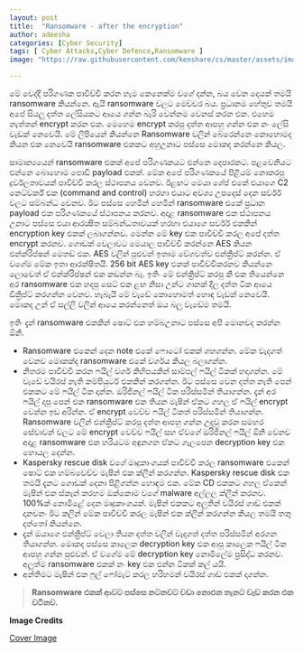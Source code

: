 ```yaml
---
layout: post
title:  "Ransomware - after the encryption"
author: adeesha
categories: [Cyber Security]
tags: [ Cyber Attacks,Cyber Defence,Ransomware ]
image: "https://raw.githubusercontent.com/kenshare/cs/master/assets/images/posts/ajp/cov/ransomw.jpg"

---
```




මේ වෙද්දි පරිගණක පාවිච්චි කරන හැම කෙනෙක්ම වගේ දන්න, බය වෙන දෙයක් තමයි ransomware කියන්නෙ. ඇයි ransomware වලට මෙච්චර බය. ප්‍රධානම හේතුව තමයි අපේ සියලු දත්ත ලේසියකට ආයෙ ගන්න බැරි වෙන්නම වෙනස් කරන එක. එහෙම නැත්තන් encrypt කරන එක. මෙහෙම encrypt කරපු දත්ත ආපහු ගන්න එක නං ලේසි වැඩක් නෙවෙයි. මේ ලිපියෙන් කියන්නෙ Ransomware වලින් බේරෙන්නෙ කොහොමද කියන එක නෙවෙයි ransomware එකකට අහුඋනාට පස්සෙ මොකද කරන්නෙ කියල.

සාමාන්‍යයෙන් ransomware එකක් අපේ පරිගණකයට එන්නෙ දෙපාරකට. පළවෙනියට එන්නෙ බොහොම පොඩි payload එකක්. මේක අපේ පරිගණකයේ පිළියම් නොකරපු දුර්වලතාවයක් පාවිච්චි කරල ස්ථාපනය වෙනව. ඊළඟට මෙයා ශේප් එකේ එයාගෙ C2 නෙට්වර්ක් එක (command and control) හරහා එයාට අවශ්‍ය උපදෙස් දෙන සර්වර් වලට සම්බන්ධ වෙනව. ඊට පස්සෙ හෙමින් හෙමින් ransomware එකේ ප්‍රධාන payload එක පරිගණකයේ ස්ථාපනය කරනව. අදාළ ransomware එක ස්ථාපනය උනාට පස්සෙ එයා ආරක්‍ෂිත සම්බන්ධතාවයක් හරහා එයාගෙ සර්වර් එකකින් encryption key එකක් ලබාගන්නව. මෙන්න මේ key එක පාවිච්චි කරල අපේ දත්ත encrypt කරනව. ගොඩක් වෙලාවට මෙයාල පාවිච්චි කරන්නෙ AES කියන එන්ක්රිප්ෂන් මෙතඩ් එක. AES වලින් පුළුවන් ඉතාම වේගවත්ව එන්ක්‍රිප්ට් කරන්න. ඒ වගේම මේක ඉතා ආරක්ෂිතයි. 256 bit AES key එකක් පාවිච්චිකරනව කියන්නෙ ලොවෙත් ඒ එන්ක්රිප්ෂන් එක කඩන්න බෑ. ඉතිං මේ එන්ක්‍රිප්ට් කරපු කී එක තියෙන්නෙ අර ransomware එක හදපු සෙට් එක ළඟ නිසා උන්ට ගානක් දීල දත්ත ටික ආයෙ ඩික්‍රිප්ට් කරගන්න වෙනව. හැබැයි මේ වැඩේ කොහොමත් හොඳ වැඩක් නෙවෙයි. මොකද උන් ඒ සල්ලි වලින් ආයෙ කරන්නෙත් ඔය බලු වැඩේම තමයි.

ඉතිං දැන් ransomware එකකින් ෂොට් එක හම්බඋනාට පස්සෙ අපි මොනවද කරන්න ඕනි.

- Ransomware එකෙන් දෙන note එකේ ෆොටෝ එකක් ගහගන්න. මේක වැදගත් වෙනව මොකක්ද ransomware එකේ වර්ගය කියල බලාගන්න.
- නිතරම පාවිච්චි කරන ෆයිල් වර්ග කිහිපයකින් සාම්පල් ෆයිල් ටිකක් හදාගන්න. මේ වැඩේ වයිරස් නැති කම්පියුටර් එකකින් කරගන්න. ඊට පස්සෙ වෙන දත්ත නැති පෙන් එකකට මේ ෆයිල් ටික දාන්න. ඔරිජිනල් ෆයිල් ටික පරිස්සමින් තියාගන්න. දැන් අර ෆයිල් දාපු පෙන් එක ransomware එක තියන මැෂින් ඒකට ගහල ඒ ෆයිල් encrypt වෙන්න ඉඩ අරින්න. ඒ encrypt වෙච්ච ෆයිල් ටිකත් පරිස්සමින් තියාගන්න. Ransomware වලින් එන්ක්‍රිප්ට් කරපු දත්ත ආපහු ගන්න උදවු කරන සමහර සේවාවන් වලට මේ encrypt වෙච්ච ෆයිල් සහ ඒවගේ ඔරිජිනල් ෆයිල් ඕනි වෙනව අදාළ ransomware එක හරියටම අඳුනගන ඒකට ගැලපෙන decryption key එක හොයල දෙන්න.
- Kaspersky rescue disk වගේ මෘදුකාංගයක් පාවිච්චි කරල ransomware එකෙන් ෂොට් එක හම්බවෙච්ච මැෂින් එක ක්ලීන් කරගන්න. Kaspersky rescue disk එක තමයි දැනට ගොඩක් දෙනා පිළිගන්න හොඳම එක. මේක CD එකකට ගහල ඒකෙන් මැෂින් එක ස්කෑන් කරහම ඔක්කොම වගේ malware අල්ලල ක්ලීන් කරනව. 100%ක් නොමිළේ දෙන මෘදුකාංගයක්. මැෂින් එකකට අලුතින් වයිරස් ගාඩ් එකක් දානවනං ඊට කලින් මේක පාවිච්චි කරල මැෂින් එක ක්ලීන් කරගන්න කියල තමයි තතු දත්තෝ කියන්නෙ.
- දැන් ඔයාගෙ එන්ක්‍රිප්ට් වෙලා තියන දත්ත වලින් වැදගත් දත්ත පරිස්සමින් අරගන තියාගන්න. මොකද පස්සෙ කාලෙක decryption key එක ආපු කාලෙක ෆයිල් ටික ආපහු ගන්න පුළුවන්. ඒ වගේම මේ decryption key නොමිලේම ප්‍රසිද්ධ කරනව. අලුත්ම ransomware එකක් නං key එක එන්න ටිකක් කල් යයි.
- අන්තිමට මැෂින් එක ෆුල් ෆෝමැට් කරල හරිහමන් වයිරස් ගාඩ් එකක් දාගන්න.

> **Ransomware එකක් ආවට පස්සෙ නටනවට වඩා නොඑන තැනට වැඩ කරන එක වටිනව.**



**Image Credits**

[Cover Image](https://securityintelligence.com/)